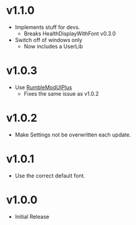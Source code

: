 # v1.1.0
- Implements stuff for devs.
    - Breaks HealthDisplayWithFont v0.3.0
- Switch off of windows only
    - Now includes a UserLib

# v1.0.3
- Use [RumbleModUIPlus](https://thunderstore.io/c/rumble/p/ninjaguardian/RumbleModUIPlus)
    - Fixes the same issue as v1.0.2

# v1.0.2
- Make Settings not be overwritten each update.

# v1.0.1
- Use the correct default font.

# v1.0.0
- Initial Release
